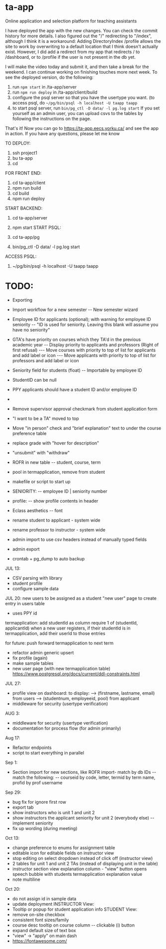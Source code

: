 # ta-app
 Online application and selection platform for teaching assistants

I have deployed the app with the new changes. You can check the commit history for more details.
I also figured out the "/" redirecting to "/index", although I think it is a workaround:
Adding DirectoryIndex /profile allows the site to work by overwriting to a default location that I think doesn't actually exist. 
However, I did add a redirect from my app that redirects / to /dashboard, or to /profile if the user is not present in the db yet. 

I will make the video today and submit it, and then take a break for the weekend. I can continue working on finishing touches more next week.
To see the deployed version, do the following:
1. run `npm start` in /ta-app/server
2. run `npm run deploy` in /ta-app/client/build
3. configure the psql server so that you have the usertype you want. (to access psql, do `~/pg/bin/psql -h localhost -U taapp taapp`
4. to start psql server, run `bin/pg_ctl -D data/ -l pg.log start`
If you set yourself as an admin user, you can upload csvs to the tables by following the instructions on the page.

That's it! Now you can go to https://ta-app.eecs.yorku.ca/ and see the app in action.
If you have any questions, please let me know

TO DEPLOY:
1. ssh project1
2. bu ta-app
3. cd

FOR FRONT END:
1. cd ta-app/client
2. npm run build
3. cd build
4. npm run deploy

START BACKEND:
1. cd ta-app/server
2. npm start
START PSQL:

1. cd ta-app/pg
2. bin/pg_ctl -D data/ -l pg.log start

ACCESS PSQL:
1. ~/pg/bin/psql -h localhost -U taapp taapp


# TODO:
- Exporting
- Import workflow for a new semester
-- New semester wizard 
- Employee ID for applicants (optional); with warning for employee ID seniority
-- "ID is used for seniority. Leaving this blank will assume you have no seniority"
- GTA's have priority on courses which they TA'd in the previous academic year
-- Display priority to applicants and professors (Right of first refusal)
--- Move courses with priority to top of list for applicants and add label or icon
--- Move applicants with priority to top of list for professors and add label or icon
- Seniority field for students (float)
-- Importable by employee ID
- StudentID can be null
- PPY applicants should have a student ID and/or employee ID
- 

- Remove supervisor approval checkmark from student application form
- "I want to be a TA" moved to top
- Move "in person" check and "brief explanation" text to under the course preference table
- replace grade with "hover for description"
- "unsubmit" with "withdraw"

- ROFR in new table
-- student, course, term
- pool in termapplication, remove from student


- makefile or script to start up 

- SENIORITY:
-- employee ID | seniority number

- profile:
-- show profile contents in header

- Eclass aesthetics
-- font

- rename student to applicant - system wide
- rename professor to instructor - system wide

- admin import to use csv headers instead of manually typed fields
- admin export

- crontab + pg_dump to auto backup

JUL 13:
- CSV parsing with library
- student profile
- configure sample data

JUL 20:
new users to be assigned as a student
"new user" page to create entry in users table
- uses PPY id

termapplication: add studentId as column
require 1 of (studentId, applicantId)
when a new user registers, if their studentId is in termapplication,
add their userId to those entries

for future: push forward termapplication to next term

- refactor admin generic upsert
- fix profile (again)
- make sample tables
- new user page (with new termapplication table) 
https://www.postgresql.org/docs/current/ddl-constraints.html

JUL 27:
- profile view on dashboard: to display:
--> (firstname, lastname, email) from users
--> (studentnum, employeeid, pool) from applicant
- middleware for security (usertype verification)

AUG 3:
- middleware for security (usertype verification)
- documentation for process flow (for admin primarily)

Aug 17:
- Refactor endpoints
- script to start everything in parallel

Sep 1:
- Section import for new sections, like ROFR import- match by db IDs
-- match the following:
-- courseid by code, letter, termid by term name, profid by prof username

Sep 29:
- bug fix for ignore first row
- export tab 
- show instructors who is unit 1 and unit 2 
- show instructors the applicant seniority for unit 2 (everybody else)
-- implement seniority
- fix up wording (during meeting)

Oct 13:
- change preference to enums for assignment table
- editable icon for editable fields on instructor view
- stop editing on select dropdown instead of click off (instructor view)
- 2 tables for unit 1 and unit 2 TAs (instead of displaying unit in the table)
- instructor section view explanation column - "view" button opens speech bubble with students termapplication explanation value
- note multiline


Oct 20:
- do not assign id in sample data
- update deployment 
INSTRUCTOR View:
- Tooltip or popup for student application info
STUDENT View:
- remove on-site checkbox
- consistent font sizes/family
- course desc tooltip on course column
-- clickable (i) button
- expand default size of text box
- "view" -> "apply" on main dash
- https://fontawesome.com/